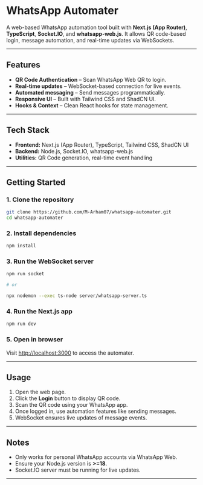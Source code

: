 # WhatsApp Automater

A web-based WhatsApp automation tool built with **Next.js (App Router)**, **TypeScript**, **Socket.IO**, and **whatsapp-web.js**. It allows QR code-based login, message automation, and real-time updates via WebSockets.

---

## Features

- **QR Code Authentication** – Scan WhatsApp Web QR to login.
- **Real-time updates** – WebSocket-based connection for live events.
- **Automated messaging** – Send messages programmatically.
- **Responsive UI** – Built with Tailwind CSS and ShadCN UI.
- **Hooks & Context** – Clean React hooks for state management.

---

## Tech Stack

- **Frontend:** Next.js (App Router), TypeScript, Tailwind CSS, ShadCN UI  
- **Backend:** Node.js, Socket.IO, whatsapp-web.js  
- **Utilities:** QR Code generation, real-time event handling

---

## Getting Started

### 1. Clone the repository

```bash
git clone https://github.com/M-Arham07/whatsapp-automater.git
cd whatsapp-automater
```

### 2. Install dependencies

```bash
npm install
```

### 3. Run the WebSocket server

```bash
npm run socket

# or

npx nodemon --exec ts-node server/whatsapp-server.ts
```

### 4. Run the Next.js app

```bash
npm run dev
```

### 5. Open in browser

Visit [http://localhost:3000](http://localhost:3000) to access the automater.




---

## Usage

1. Open the web page.
2. Click the **Login** button to display QR code.
3. Scan the QR code using your WhatsApp app.
4. Once logged in, use automation features like sending messages.
5. WebSocket ensures live updates of message events.

---

## Notes

- Only works for personal WhatsApp accounts via WhatsApp Web.
- Ensure your Node.js version is **>=18**.
- Socket.IO server must be running for live updates.

---


